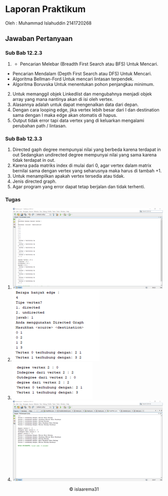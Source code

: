 # Laporan Praktikum 
Oleh : Muhammad Islahuddin 2141720268

## Jawaban Pertanyaan

### Sub Bab 12.2.3
1. - Pencarian Melebar (Breadth First Search atau BFS) Untuk Mencari.
- Pencarian Mendalam (Depth First Search atau DFS) Untuk Mencari.
- Algoritma Bellman-Ford Untuk mencari lintasan terpendek.
- Algoritma Boruvska Untuk menentukan pohon penjangkau minimum.
2. Untuk memanggil objek Linkedlist dan mengubahnya menjadi objek array yang mana 
nantinya akan di isi oleh vertex.
3. Alasannya adalah untuk dapat mengenalkan data dari depan.
4. Dengan cara looping edge, jika vertex lebih besar dari I dan destination sama dengan I maka edge akan otomatis di hapus.
5. Output tidak error tapi data vertex yang di keluarkan mengalami perubahan path / lintasan.

### Sub Bab 12.3.3
1. Directed gaph degree mempunyai nilai yang berbeda karena terdapat in out Sedangkan undirected degree mempunyai nilai yang sama karena tidak terdapat in out.
2. Karena pada matriks index di mulai dari 0, agar vertex dalam matrix bernilai sama dengan vertex yang seharusnya maka harus di tambah +1.
3. Untuk menampilkan apakah vertex tersedia atau tidak.
4. Jenis directed graph.
5. Agar program yang error dapat tetap berjalan dan tidak terhenti.

### Tugas
1. <img src = "tugas1.png">
2. <img src = "tugas2.png">
3. <img src = "tugas3.png">
4. <img src = "tugas4.png">

<center>&copy islaarema31</center>